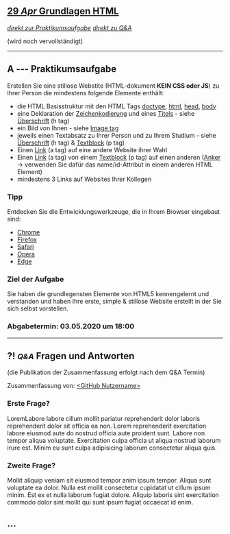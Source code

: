 ## [**29 _Apr_** Grundlagen HTML]() 

*[direkt zur Praktikumsaufgabe](#a--praktikumsaufgabe)*
*[direkt zu Q&A](#-qa-fragen-und-antworten)*

(wird noch vervollständigt)

---

## **A _---_** Praktikumsaufgabe

Erstellen Sie eine stillose Webstite (HTML-dokument **KEIN CSS oder JS**) zu Ihrer Person die mindestens folgende Elemente enthält: 

- die HTML Basisstruktur mit den HTML Tags [doctype](https://www.w3schools.com/tags/tag_doctype.asp), [html](https://www.w3schools.com/html/html_basic.asp), [head](https://www.w3schools.com/html/html_head.asp), [body](https://www.w3schools.com/tags/tag_body.asp)
- eine Deklaration der [Zeichenkodierung](https://www.w3schools.com/charsets/ref_html_utf8.asp) und eines [Titels](https://www.w3schools.com/tags/tag_title.asp) - siehe [Überschrift](https://www.w3schools.com/tags/tag_hn.asp) (h tag)
- ein Bild von Ihnen - siehe [Image tag](https://www.w3schools.com/html/html_images.asp) 
- jeweils einen Textabsatz zu Ihrer Person und zu Ihrem Studium - siehe [Überschrift](https://www.w3schools.com/tags/tag_hn.asp) (h tag) & [Textblock](https://www.w3schools.com/tags/tag_p.asp) (p tag)
- Einen [Link](https://www.w3schools.com/tags/tag_a.asp) (a tag) auf eine andere Website ihrer Wahl
- Einen [Link](https://www.w3schools.com/tags/att_a_href.asp) (a tag) von einem [Textblock](https://www.w3schools.com/tags/tag_p.asp) (p tag) auf einen anderen ([Anker](https://de.wikipedia.org/wiki/Anker_(HTML)) → verwenden Sie dafür das name/id-Attribut in einem anderen HTML Element)
- mindestens 3 Links auf Websites Ihrer Kollegen

### Tipp

Entdecken Sie die Entwicklungswerkzeuge, die in Ihrem Browser eingebaut sind:
- [Chrome](https://developer.chrome.com/devtools)
- [Firefox](https://developer.mozilla.org/son/docs/Tools)
- [Safari](https://developer.apple.com/safari/tools/)
- [Opera](https://www.opera.com/dragonfly/)
- [Edge](https://docs.microsoft.com/en-us/microsoft-edge/devtools-guide)

### Ziel der Aufgabe

Sie haben die grundlegensten Elemente von HTML5 kennengelernt und verstanden und haben Ihre erste, simple & stillose Website erstellt in der Sie sich selbst vorstellen.

### Abgabetermin: 03.05.2020 um 18:00

---

## **?! _<small>Q&A</small>_** Fragen und Antworten

(die Publikation der Zusammenfassung erfolgt nach dem Q&A Termin)

Zusammenfassung von: [&lt;GitHub Nutzername&gt;](https://github.com/link-zu-github-profil)

### Erste Frage?
LoremLabore labore cillum mollit pariatur reprehenderit dolor laboris reprehenderit dolor sit officia ea non. Lorem reprehenderit exercitation labore eiusmod aute do nostrud officia aute proident sunt. Labore non tempor aliqua voluptate. Exercitation culpa officia ut aliqua nostrud laborum irure est. Minim eu sunt culpa adipisicing laborum consectetur aliqua quis.

### Zweite Frage?
Mollit aliquip veniam sit eiusmod tempor anim ipsum tempor. Aliqua sunt voluptate ea dolor. Nulla est mollit consectetur cupidatat ut cillum ipsum minim. Est ex et nulla laborum fugiat dolore. Aliquip laboris sint exercitation commodo dolor sint mollit qui sunt ipsum fugiat occaecat id enim.

## ...
